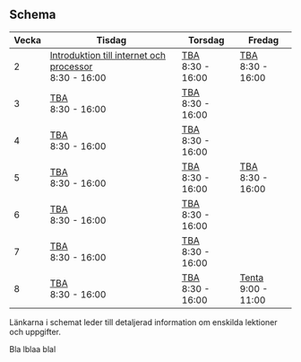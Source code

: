 ## Schema

Vecka|Tisdag |Torsdag|Fredag
-----|-------|-------|------
2|[Introduktion till internet och processor](lecture20190108.md)<br />8:30 - 16:00|[TBA](lecture20190110.md)<br />8:30 - 16:00|[TBA](lecture20190111.md)<br />8:30 - 16:00
3|[TBA](lecture20190115.md)<br />8:30 - 16:00|[TBA](lecture20190117.md)<br />8:30 - 16:00|
4|[TBA](lecture20190122.md)<br />8:30 - 16:00|[TBA](lecture20190124.md)<br />8:30 - 16:00|
5|[TBA](lecture20190129.md)<br />8:30 - 16:00|[TBA](lecture20190131.md)<br />8:30 - 16:00|[TBA](lecture20190201.md)<br />8:30 - 16:00
6|[TBA](lecture20190205.md)<br />8:30 - 16:00|[TBA](lecture20190207.md)<br />8:30 - 16:00|
7|[TBA](lecture20190212.md)<br />8:30 - 16:00|[TBA](lecture20190214.md)<br />8:30 - 16:00|
8|[TBA](lecture20190219.md)<br />8:30 - 16:00|[TBA](lecture20190221.md)<br />8:30 - 16:00|[Tenta](lecture20190222.md)<br />9:00 - 11:00

Länkarna i schemat leder till detaljerad information om enskilda lektioner och uppgifter.

Bla lblaa blal